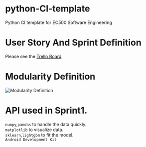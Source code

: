 # python-CI-template
Python CI template for EC500 Software Engineering

# User Story And Sprint Definition
Please see the [Trello Board](https://trello.com/b/PbjCmHFC/healthapp).

# Modularity Definition
![Modularity Definition](https://github.com/ec500-software-engineering/project-team14_health_application/blob/master/Team14_Module_Design.jpg)

# API used in Sprint1.
```numpy```,```pandas``` to handle the data quickly.<br/>
```matplotlib``` to visualize data.<br/>
```sklearn```,```lightgbm``` to fit the model.<br/>
```Android Development Kit```<br/>
